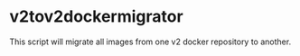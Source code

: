 # v2tov2dockermigrator
This script will migrate all images from one v2 docker repository to another.

